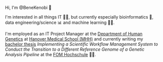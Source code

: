 Hi, I'm @BeneKenobi 👋

I'm interested in all things IT 👨‍💻, but currently especially bioinformatics 🧬, data engineering/science 📊 and machine learning 🤖🧠.

I'm employed as an IT Project Manager at the [Department of Human Genetics](https://www.mhh.de/en/human-genetics) at [Hanover Medical School (MHH)](https://www.mhh.de/en) and currently writing my [bachelor thesis](https://github.com/BeneKenobi/bachelor-thesis) *Implementing a Scientific Workflow Management System to Conduct the Transition to a Different Reference Genome of a Genetic Analysis Pipeline* at the [FOM Hochschule](https://www.fom.de/) 👨‍🎓.
